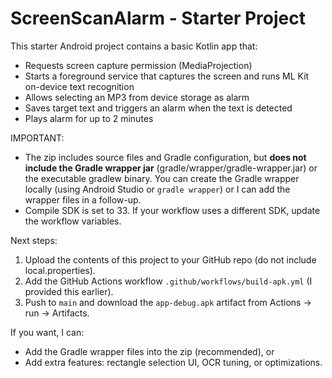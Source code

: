 # ScreenScanAlarm - Starter Project

This starter Android project contains a basic Kotlin app that:
- Requests screen capture permission (MediaProjection)
- Starts a foreground service that captures the screen and runs ML Kit on-device text recognition
- Allows selecting an MP3 from device storage as alarm
- Saves target text and triggers an alarm when the text is detected
- Plays alarm for up to 2 minutes

IMPORTANT:
- The zip includes source files and Gradle configuration, but **does not include the Gradle wrapper jar** (gradle/wrapper/gradle-wrapper.jar) or the executable gradlew binary.
  You can create the Gradle wrapper locally (using Android Studio or `gradle wrapper`) or I can add the wrapper files in a follow-up.
- Compile SDK is set to 33. If your workflow uses a different SDK, update the workflow variables.

Next steps:
1. Upload the contents of this project to your GitHub repo (do not include local.properties).
2. Add the GitHub Actions workflow `.github/workflows/build-apk.yml` (I provided this earlier).
3. Push to `main` and download the `app-debug.apk` artifact from Actions → run → Artifacts.

If you want, I can:
- Add the Gradle wrapper files into the zip (recommended), or
- Add extra features: rectangle selection UI, OCR tuning, or optimizations.
